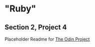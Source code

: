 "Ruby"
======================
Section 2, Project 4
----------------------

Placeholder Readme for [The Odin Project]

[The Odin Project]:http://www.theodinproject.com
